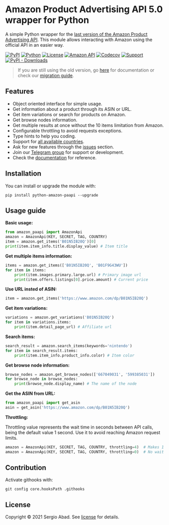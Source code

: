 # Amazon Product Advertising API 5.0 wrapper for Python

A simple Python wrapper for the [last version of the Amazon Product Advertising API](https://webservices.amazon.com/paapi5/documentation/quick-start/using-sdk.html). This module allows interacting with Amazon using the official API in an easier way.

[![PyPI](https://img.shields.io/pypi/v/python-amazon-paapi?color=%231182C2&label=PyPI)](https://pypi.org/project/python-amazon-paapi/)
[![Python](https://img.shields.io/badge/Python->3.6-%23FFD140)](https://www.python.org/)
[![License](https://img.shields.io/badge/License-MIT-%23e83633)](https://github.com/sergioteula/python-amazon-paapi/blob/master/LICENSE)
[![Amazon API](https://img.shields.io/badge/Amazon%20API-5.0-%23FD9B15)](https://webservices.amazon.com/paapi5/documentation/)
[![Codecov](https://img.shields.io/codecov/c/github/sergioteula/python-amazon-paapi?label=Coverage)](https://app.codecov.io/gh/sergioteula/python-amazon-paapi/)
[![Support](https://img.shields.io/badge/Support-Good-brightgreen)](https://github.com/sergioteula/python-amazon-paapi/issues)
[![PyPI - Downloads](https://img.shields.io/pypi/dm/python-amazon-paapi?label=Installs)](https://pypi.org/project/python-amazon-paapi/)

> If you are still using the old version, go [here](https://github.com/sergioteula/python-amazon-paapi/blob/master/amazon/README.md) for documentation or check our
[migration guide](https://github.com/sergioteula/python-amazon-paapi/blob/master/docs/pages/migration-guide.md).

## Features

- Object oriented interface for simple usage.
- Get information about a product through its ASIN or URL.
- Get item variations or search for products on Amazon.
- Get browse nodes information.
- Get multiple results at once without the 10 items limitation from Amazon.
- Configurable throttling to avoid requests exceptions.
- Type hints to help you coding.
- Support for [all available countries](https://github.com/sergioteula/python-amazon-paapi/blob/956f639b2ab3eab3f61644ae2ca8ae6500881312/amazon_paapi/models/regions.py#L1).
- Ask for new features through the [issues](https://github.com/sergioteula/python-amazon-paapi/issues) section.
- Join our [Telegram group](https://t.me/PythonAmazonPAAPI) for support or development.
- Check the [documentation](https://python-amazon-paapi.readthedocs.io/en/latest/index.html) for reference.

## Installation

You can install or upgrade the module with:

    pip install python-amazon-paapi --upgrade

## Usage guide

**Basic usage:**

```python
from amazon_paapi import AmazonApi
amazon = AmazonApi(KEY, SECRET, TAG, COUNTRY)
item = amazon.get_items('B01N5IB20Q')[0]
print(item.item_info.title.display_value) # Item title
```

**Get multiple items information:**

```python
items = amazon.get_items(['B01N5IB20Q', 'B01F9G43WU'])
for item in items:
    print(item.images.primary.large.url) # Primary image url
    print(item.offers.listings[0].price.amount) # Current price
```

**Use URL insted of ASIN:**

```python
item = amazon.get_items('https://www.amazon.com/dp/B01N5IB20Q')
```

**Get item variations:**

```python
variations = amazon.get_variations('B01N5IB20Q')
for item in variations.items:
    print(item.detail_page_url) # Affiliate url
```

**Search items:**

```python
search_result = amazon.search_items(keywords='nintendo')
for item in search_result.items:
    print(item.item_info.product_info.color) # Item color
```

**Get browse node information:**

```python
browse_nodes = amazon.get_browse_nodes(['667049031', '599385031'])
for browse_node in browse_nodes:
    print(browse_node.display_name) # The name of the node
```

**Get the ASIN from URL:**

```python
from amazon_paapi import get_asin
asin = get_asin('https://www.amazon.com/dp/B01N5IB20Q')
```

**Throttling:**

Throttling value represents the wait time in seconds between API calls, being the default value 1 second. Use it to avoid reaching Amazon request limits.

```python
amazon = AmazonApi(KEY, SECRET, TAG, COUNTRY, throttling=4)  # Makes 1 request every 4 seconds
amazon = AmazonApi(KEY, SECRET, TAG, COUNTRY, throttling=0)  # No wait time between requests
```

## Contribution

Activate githooks with:

```
git config core.hooksPath .githooks
```

## License

Copyright © 2021 Sergio Abad. See [license](https://github.com/sergioteula/python-amazon-paapi/blob/master/LICENSE) for details.
